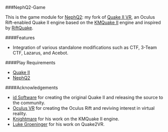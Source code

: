 ###NephQ2-Game

This is the game module for [NephQ2](https://github.com/Nephatrine/nephq2): my fork of [Quake II VR](https://github.com/q2vr/Quake2VR/), an Oculus Rift-enabled Quake II engine based on the [KMQuake II](http://www.markshan.com/knightmare/) engine and inspired by [RiftQuake](https://github.com/phoboslab/Quakespasm-Rift).

####Features
- Integration of various standalone modifications such as CTF, 3-Team CTF, Lazarus, and Acebot.

####Play Requirements

- [Quake II](http://store.steampowered.com/app/2320/)
- [NephQ2](https://github.com/Nephatrine/nephq2)

####Acknowledgements
- [id Software](http://www.idsoftware.com/) for creating the original Quake II and releasing the source to the community.
- [Oculus VR](https://www.oculus.com/) for creating the Oculus Rift and reviving interest in virtual reality.
- [Knightmare](http://www.markshan.com/knightmare/) for his work on the KMQuake II engine.
- [Luke Groeninger](https://github.com/dghost) for his work on Quake2VR.

